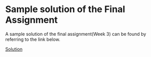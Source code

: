 # Sample solution of the Final Assignment

A sample solution of the final assignment(Week 3) can be found by referring to the link below.

[Solution](https://colab.research.google.com/drive/1sjA2vgpPd3w11pkfp1RJPG7a8FdL3UyE)

